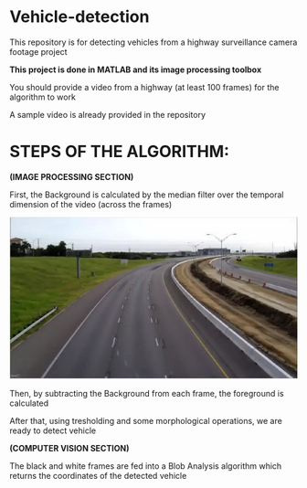 # Vehicle-detection
This repository is for detecting vehicles from a highway surveillance camera footage project 

**This project is done in MATLAB and its image processing toolbox**

You should provide a video from a highway (at least 100 frames) for the algorithm to work

A sample video is already provided in the repository

# STEPS OF THE ALGORITHM:

**(IMAGE PROCESSING SECTION)**

First, the Background is calculated by the median filter over the temporal dimension of the video (across the frames)

![alt text](https://github.com/nogh98/Vehicle-detection/blob/main/Picture1.jpg?raw=true)

Then, by subtracting the Background from each frame, the foreground is calculated

After that, using tresholding and some morphological operations, we are ready to detect vehicle

**(COMPUTER VISION SECTION)**

The black and white frames are fed into a Blob Analysis algorithm which returns the coordinates
of the detected vehicle
